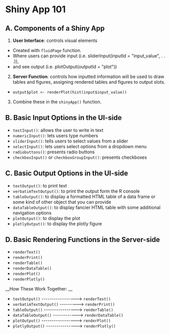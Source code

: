 # Shiny App 101
## A. Components of a Shiny App
1. __User Interface__: controls visual elements
  - Created with `fluidPage` function.
  - Where users can provide input (i.e. sliderInput(inputId = "input_value", . . .)), 
  - and see output (i.e. plotOutput(outputId = "plot"))
  
2. __Server Function__: controls how inputted information will be used to draw tables and figures, assigning rendered tables and figures to output slots.
  - `output$plot <- renderPlot(hist(input$input_value))`

3. Combine these in the `shinyApp()` function.

## B. Basic Input Options in the UI-side
- `textInput()`: allows the user to write in text
- `numericInput()`: lets users type numbers
- `sliderInput()`: tells users to select values from a slider
- `selectInput()`: lets users select options from a dropdown menu
- `radiobuttons()`: presents radio buttons
- `checkboxInput()` or `checkboxGroupInput()`: presents checkboxes

## C. Basic Output Options in the UI-side
- `textOutput()`: to print text
- `verbatimTextOutput()`: to print the output form the R console
- `tableOutput()`: to display a formatted HTML table of a data frame or some kind of other object that you can provide
- `dataTableOutput()`: to display fancier HTML table with some additional navigation options
- `plotOutput()`: to display the plot
- `plotlyOutput()`: to display the plotly figure

## D. Basic Rendering Functions in the Server-side
- `renderText()`
- `renderPrint()`
- `renderTable()`
- `renderDataTable()`
- `renderPlot()`
- `renderPlotly()`

__How These Work Together: __
- `textOutput()` -----------------> `renderText()`
- `verbatimTextOutput()` ---------> `renderPrint()`
- `tableOutput()` ----------------> `renderTable()`
- `dataTableOutput()` ------------> `renderDataTable()`
- `plotOutput()` -----------------> `renderPlot()`
- `plotlyOutput()` ---------------> `renderPlotly()`